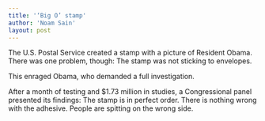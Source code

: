 ```yaml
---
title: '‘Big O’ stamp'
author: 'Noam Sain'
layout: post
---
```


The U.S. Postal Service created a stamp with a picture of Resident Obama. There was one problem, though: The stamp was not sticking to envelopes.

This enraged Obama, who demanded a full investigation.

After a month of testing and $1.73 million in studies, a Congressional panel presented its findings: The stamp is in perfect order. There is nothing wrong with the adhesive. People are spitting on the wrong side.
